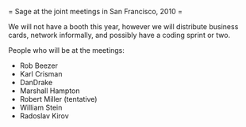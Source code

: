 = Sage at the joint meetings in San Francisco, 2010 =

We will not have a booth this year, however we will distribute business cards, network informally, and possibly have a coding sprint or two.

People who will be at the meetings:

 * Rob Beezer
 * Karl Crisman
 * DanDrake
 * Marshall Hampton
 * Robert Miller (tentative)
 * William Stein
 * Radoslav Kirov
 
